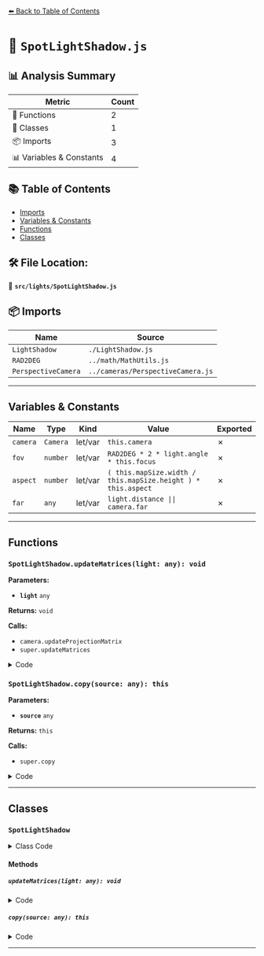 [⬅️ Back to Table of Contents](../../index.md)

# 📄 `SpotLightShadow.js`

## 📊 Analysis Summary

| Metric | Count |
|--------|-------|
| 🔧 Functions | 2 |
| 🧱 Classes | 1 |
| 📦 Imports | 3 |
| 📊 Variables & Constants | 4 |

## 📚 Table of Contents

- [Imports](#imports)
- [Variables & Constants](#variables-constants)
- [Functions](#functions)
- [Classes](#classes)

## 🛠️ File Location:
📂 **`src/lights/SpotLightShadow.js`**

## 📦 Imports

| Name | Source |
|------|--------|
| `LightShadow` | `./LightShadow.js` |
| `RAD2DEG` | `../math/MathUtils.js` |
| `PerspectiveCamera` | `../cameras/PerspectiveCamera.js` |


---

## Variables & Constants

| Name | Type | Kind | Value | Exported |
|------|------|------|-------|----------|
| `camera` | `Camera` | let/var | `this.camera` | ✗ |
| `fov` | `number` | let/var | `RAD2DEG * 2 * light.angle * this.focus` | ✗ |
| `aspect` | `number` | let/var | `( this.mapSize.width / this.mapSize.height ) * this.aspect` | ✗ |
| `far` | `any` | let/var | `light.distance \|\| camera.far` | ✗ |


---

## Functions

### `SpotLightShadow.updateMatrices(light: any): void`

**Parameters:**

- **`light`** `any`

**Returns:** `void`

**Calls:**

- `camera.updateProjectionMatrix`
- `super.updateMatrices`

<details><summary>Code</summary>

```typescript
updateMatrices( light ) {

		const camera = this.camera;

		const fov = RAD2DEG * 2 * light.angle * this.focus;
		const aspect = ( this.mapSize.width / this.mapSize.height ) * this.aspect;
		const far = light.distance || camera.far;

		if ( fov !== camera.fov || aspect !== camera.aspect || far !== camera.far ) {

			camera.fov = fov;
			camera.aspect = aspect;
			camera.far = far;
			camera.updateProjectionMatrix();

		}

		super.updateMatrices( light );

	}
```
</details>

### `SpotLightShadow.copy(source: any): this`

**Parameters:**

- **`source`** `any`

**Returns:** `this`

**Calls:**

- `super.copy`

<details><summary>Code</summary>

```typescript
copy( source ) {

		super.copy( source );

		this.focus = source.focus;

		return this;

	}
```
</details>


---

## Classes

### `SpotLightShadow`

<details><summary>Class Code</summary>

```ts
class SpotLightShadow extends LightShadow {

	/**
	 * Constructs a new spot light shadow.
	 */
	constructor() {

		super( new PerspectiveCamera( 50, 1, 0.5, 500 ) );

		/**
		 * This flag can be used for type testing.
		 *
		 * @type {boolean}
		 * @readonly
		 * @default true
		 */
		this.isSpotLightShadow = true;

		/**
		 * Used to focus the shadow camera. The camera's field of view is set as a
		 * percentage of the spotlight's field-of-view. Range is `[0, 1]`.
		 *
		 * @type {number}
		 * @default 1
		 */
		this.focus = 1;

		/**
		 * Texture aspect ratio.
		 *
		 * @type {number}
		 * @default 1
		 */
		this.aspect = 1;

	}

	updateMatrices( light ) {

		const camera = this.camera;

		const fov = RAD2DEG * 2 * light.angle * this.focus;
		const aspect = ( this.mapSize.width / this.mapSize.height ) * this.aspect;
		const far = light.distance || camera.far;

		if ( fov !== camera.fov || aspect !== camera.aspect || far !== camera.far ) {

			camera.fov = fov;
			camera.aspect = aspect;
			camera.far = far;
			camera.updateProjectionMatrix();

		}

		super.updateMatrices( light );

	}

	copy( source ) {

		super.copy( source );

		this.focus = source.focus;

		return this;

	}

}
```
</details>

#### Methods

##### `updateMatrices(light: any): void`

<details><summary>Code</summary>

```ts
updateMatrices( light ) {

		const camera = this.camera;

		const fov = RAD2DEG * 2 * light.angle * this.focus;
		const aspect = ( this.mapSize.width / this.mapSize.height ) * this.aspect;
		const far = light.distance || camera.far;

		if ( fov !== camera.fov || aspect !== camera.aspect || far !== camera.far ) {

			camera.fov = fov;
			camera.aspect = aspect;
			camera.far = far;
			camera.updateProjectionMatrix();

		}

		super.updateMatrices( light );

	}
```
</details>

##### `copy(source: any): this`

<details><summary>Code</summary>

```ts
copy( source ) {

		super.copy( source );

		this.focus = source.focus;

		return this;

	}
```
</details>


---